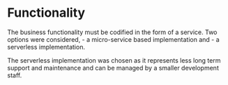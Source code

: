# Functionality
The business functionality must be codified in the form of a service. Two options were considered, 
    - a micro-service based implementation and 
    - a serverless implementation. 
    
The serverless implementation was chosen as it represents less long term support and maintenance and can be managed by a smaller development staff.
